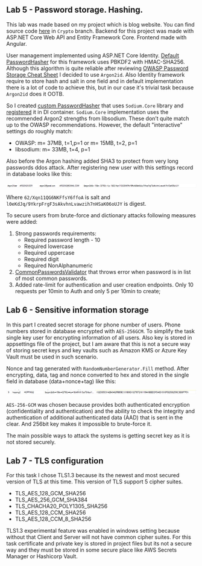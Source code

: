 Lab 5 - Password storage. Hashing.
--

This lab was made based on my project which is blog website. 
You can find source code [here](https://github.com/DrHopping/BlogProject/tree/Crypto) in `Crypto` branch.
Backend for this project was made with ASP.NET Core Web API and Entity Framework Core.
Frontend made with Angular.

User management implemented using ASP.NET Core Identity. 
[Default PasswordHasher](https://github.com/dotnet/aspnetcore/blob/main/src/Identity/Extensions.Core/src/PasswordHasher.cs) for this framework uses PBKDF2 with HMAC-SHA256. 
Although this algorithm is quite reliable after reviewing [OWASP Password Storage Cheat Sheet](https://cheatsheetseries.owasp.org/cheatsheets/Password_Storage_Cheat_Sheet.html)
I decided to use `Argon2id`. Also Identity framework require to store hash and salt in one field and in default implementation there is a lot of code 
to achieve this, but in our case it's trivial task because `Argon2id` does it OOTB.

So I created [custom PasswordHasher](https://github.com/DrHopping/BlogProject/blob/Crypto/Blog/Hashing/Argon2PasswordHasher.cs) 
that uses `Sodium.Core` library and [registered](https://github.com/DrHopping/BlogProject/blob/Crypto/Blog/Extensions/ServiceExtensions.cs) it in DI container.
`Sodium.Core` implementation uses the recommended Argon2 strengths from libsodium. These don’t quite match up to the OWASP recommendations. 
However, the default "interactive" settings do roughly match:
 - OWASP: m= 37MB, t=1,p=1 or m= 15MB, t=2, p=1
 - libsodium: m= 33MB, t=4, p=1

Also before the Argon hashing added SHA3 to protect from very long passwords ddos attack.
After registering new user with this settings record in database looks like this:

![](resources/db-record.png)

Where `62/Xqn11QG6NKFfsY6ffoA` is salt and `l0eKdJq/9YkrpFrgF3sAkvhnLvawzih7nHSaK06oUJY` is digest.

To secure users from brute-force and dictionary attacks following measures were added:
1. Strong passwords requirements: 
    - Required password length - 10
    - Required lowercase
    - Required uppercase
    - Required digit
    - Required NonAlphanumeric
2. [CommonPasswordsValidator](https://github.com/DrHopping/BlogProject/blob/Crypto/Blog/Validators/CommonPasswordsValidator.cs) 
that throws error when password is in list of most common passwords.
3. Added rate-limit for authentication and user creation endpoints. Only 10 requests per 10min to Auth and only 5 per 10min to create;


Lab 6 - Sensitive information storage
--

In this part I created secret storage for phone number of users. Phone numbers stored in database encrypted with ```AES-256GCM```.
To simplify the task single key user for encrypting information of all users. Also key is stored in appsettings file of the project, 
but I am aware that this is not a secure way of storing secret keys and key vaults such as Amazon KMS or Azure Key Vault must be used
in such scenario.

Nonce and tag generated with ```RandomNumberGenerator.Fill``` method. After encrypting, data, tag and nonce converted to hex and stored 
in the single field in database (data+nonce+tag) like this:

![](resources/db-record2.png)

```AES-256-GCM``` was chosen because provides both authenticated encryption (confidentiality and authentication) and the ability to check the integrity and authentication of additional authenticated data (AAD) that is sent in the clear.
And 256bit key makes it impossible to brute-force it.

The main possible ways to attack the systems is getting secret key as it is not stored securely.

Lab 7 - TLS configuration
--

For this task I chose TLS1.3 because its the newest and most secured version of TLS at this time.
This version of TLS support 5 cipher suites.
- TLS_AES_128_GCM_SHA256
- TLS_AES_256_GCM_SHA384
- TLS_CHACHA20_POLY1305_SHA256
- TLS_AES_128_CCM_SHA256
- TLS_AES_128_CCM_8_SHA256

TLS1.3 experimental feature was enabled in windows setting because without that 
Client and Server will not have common cipher suites.
For this task certificate and private key is stored in project files but its not a secure
way and they must be stored in some secure place like AWS Secrets Manager or Hashicorp Vault.